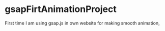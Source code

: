 # gsapFirtAnimationProject
First time  I am using gsap.js in own website for making smooth animation,
